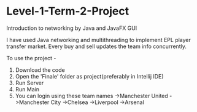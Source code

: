 # Level-1-Term-2-Project
Introduction to networking by Java and JavaFX GUI

I have used Java networking and multithreading to implement EPL player transfer market.
Every buy and sell updates the team info concurrently.

To use the project -
1. Download the code
2. Open the 'Finale' folder as project(preferably in Intellij IDE)
3. Run Server
4. Run Main 
5. You can login using these team names
->Manchester United
->Manchester City
->Chelsea
->Liverpool
->Arsenal
